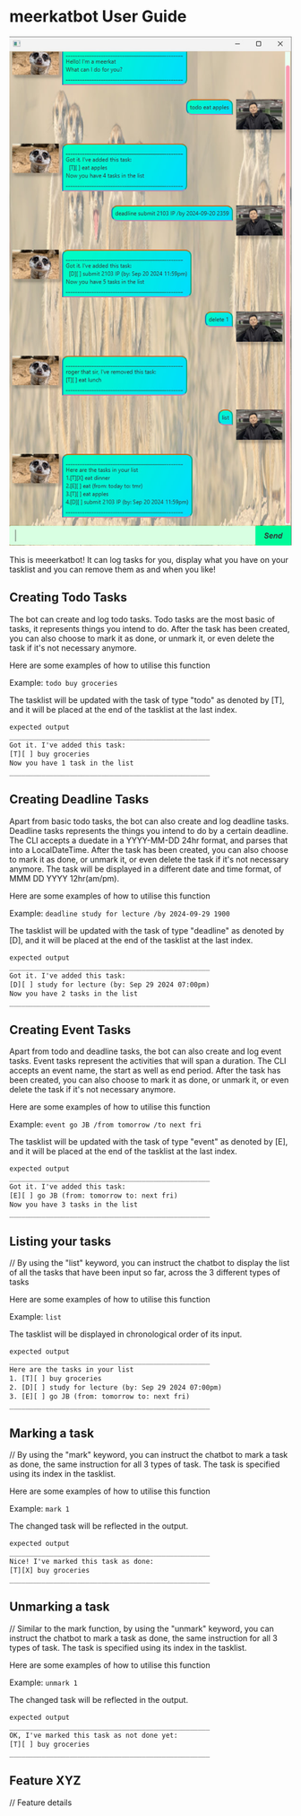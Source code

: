 # meerkatbot User Guide

![my ui](/docs/Ui.png)

This is meeerkatbot! It can log tasks for you, display what you have on your tasklist
and you can remove them as and when you like! 

## Creating Todo Tasks

The bot can create and log todo tasks. Todo tasks are the most basic of tasks,
it represents things you intend to do. After the task has been created, you can also
choose to mark it as done, or unmark it, or even delete the task if it's not necessary
anymore.

Here are some examples of how to utilise this function

Example: `todo buy groceries`

The tasklist will be updated with the task of type "todo" as denoted by [T], and it will be placed at 
the end of the tasklist at the last index.
```
expected output 
__________________________________________________
Got it. I've added this task:
[T][ ] buy groceries
Now you have 1 task in the list
__________________________________________________
```

## Creating Deadline Tasks

Apart from basic todo tasks, the bot can also create and log deadline tasks. Deadline tasks represents
the things you intend to do by a certain deadline. The CLI accepts a duedate in a 
YYYY-MM-DD 24hr format, and parses that into a LocalDateTime. After the task has been created,
you can also choose to mark it as done, or unmark it, or even delete the task if it's not necessary
anymore. The task will be displayed in a different date and time format, of MMM DD YYYY 12hr(am/pm).

Here are some examples of how to utilise this function

Example: `deadline study for lecture /by 2024-09-29 1900`

The tasklist will be updated with the task of type "deadline" as denoted by [D], and it will be placed at
the end of the tasklist at the last index.
```
expected output 
__________________________________________________
Got it. I've added this task:
[D][ ] study for lecture (by: Sep 29 2024 07:00pm)
Now you have 2 tasks in the list
__________________________________________________
```

## Creating Event Tasks

Apart from todo and deadline tasks, the bot can also create and log event tasks. Event tasks represent
the activities that will span a duration. The CLI accepts an event name, the start as well as end period.
After the task has been created, you can also choose to mark it as done, or unmark it, or even delete
the task if it's not necessary anymore.

Here are some examples of how to utilise this function

Example: `event go JB /from tomorrow /to next fri`

The tasklist will be updated with the task of type "event" as denoted by [E], and it will be placed at
the end of the tasklist at the last index.
```
expected output 
__________________________________________________
Got it. I've added this task:
[E][ ] go JB (from: tomorrow to: next fri)
Now you have 3 tasks in the list
__________________________________________________
```

## Listing your tasks

// By using the "list" keyword, you can instruct the chatbot to display the list of all the tasks
that have been input so far, across the 3 different types of tasks

Here are some examples of how to utilise this function

Example: `list`

The tasklist will be displayed in chronological order of its input.
```
expected output 
__________________________________________________
Here are the tasks in your list
1. [T][ ] buy groceries
2. [D][ ] study for lecture (by: Sep 29 2024 07:00pm)
3. [E][ ] go JB (from: tomorrow to: next fri)
__________________________________________________
```

## Marking a task

// By using the "mark" keyword, you can instruct the chatbot to mark a task as done, the same instruction
for all 3 types of task. The task is specified using its index in the tasklist.

Here are some examples of how to utilise this function

Example: `mark 1`

The changed task will be reflected in the output.
```
expected output 
__________________________________________________
Nice! I've marked this task as done:
[T][X] buy groceries
__________________________________________________
```

## Unmarking a task

// Similar to the mark function, by using the "unmark" keyword, you can instruct the chatbot to mark a task
as done, the same instruction for all 3 types of task. The task is specified using its index in the tasklist.

Here are some examples of how to utilise this function

Example: `unmark 1`

The changed task will be reflected in the output.
```
expected output 
__________________________________________________
OK, I've marked this task as not done yet:
[T][ ] buy groceries
__________________________________________________
```

## Feature XYZ

// Feature details